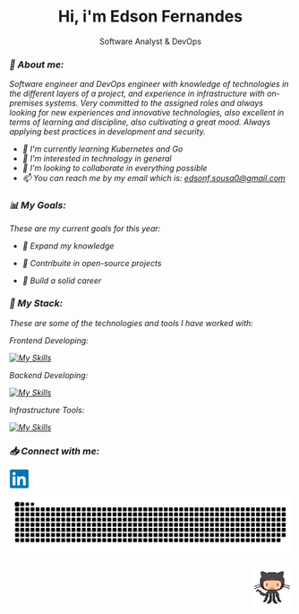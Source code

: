 <h1 align='center'>
   Hi, i'm Edson Fernandes
</h1>

<p align='center'>
  Software Analyst & DevOps
</p>

### <em>📜 About me:

<p>
  <em>
   Software engineer and DevOps engineer with knowledge of technologies in the different layers of a project, and experience in infrastructure with on-premises            systems. Very committed to the assigned roles and always looking for new experiences and innovative technologies,
   also excellent in terms of learning and discipline, also cultivating a great mood. Always applying best practices in development and security.
  </em>
</p>

- 🌱 I'm currently learning Kubernetes and Go
- 💞️ <em>I'm interested in technology in general</a>
- 👀 I'm looking to collaborate in everything possible
- 📫 You can reach me by my email which is: edsonf.sousa0@gmail.com

### 📊 My Goals:
These are my current goals for this year:

- 🧠 Expand my knowledge

- 🤝 Contribuite in open-source projects

- 🚀 Build a solid career

### 👾 My Stack:
These are some of the technologies and tools I have worked with:

Frontend Developing:

[![My Skills](https://skillicons.dev/icons?i=vscode,js,vue,html,css,tailwind)](https://skillicons.dev)

Backend Developing:

[![My Skills](https://skillicons.dev/icons?i=idea,regex,java,spring,hibernate,postgres,mysql,mongodb,maven)](https://skillicons.dev)

Infrastructure Tools:

[![My Skills](https://skillicons.dev/icons?i=git,gitlab,docker,linux,bash,jenkins,grafana,arch,debian)](https://skillicons.dev)

### 📥 Connect with me:

<a href="https://www.linkedin.com/in/edson-fernandes-de-sousa-5528ab201?lipi=urn%3Ali%3Apage%3Ad_flagship3_profile_view_base_contact_details%3BWjDHGIO6TtWzGKjZhE9qWA%3D%3D" target="_blank">
<img align="center" alt="edson-linkedin" heigth="45" width="35" src="https://raw.githubusercontent.com/devicons/devicon/master/icons/linkedin/linkedin-original.svg" style="max-width:100%">
</a>
   
![Snake animation](https://github.com/edsonfsousa/edsonfsousa/blob/output/github-contribution-grid-snake.svg)

<img src='https://raw.githubusercontent.com/flaviofilipe/flaviofilipe/main/assets/github.gif' align="right" width="70">
